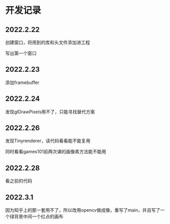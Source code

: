 # 开发记录

## 2022.2.22

创建窗口，将用到的库和头文件添加进工程

写出第一个窗口



## 2022.2.23

添加framebuffer

## 2022.2.24

发现glDrawPixels用不了，只能寻找替代方案

## 2022.2.26

发现Tinyrenderer，读代码看看能不能复用

同时看看games101前两次课的画像素方法能不能用

## 2022.2.28

看之前的代码

## 2022.3.1

因为知乎上的那一套用不了，所以改用opencv做成像，重写了main，并且写了一个绿背景中间一个红点的画布